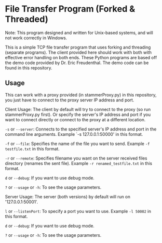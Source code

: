 # File Transfer Program (Forked & Threaded) 
Note: This program designed and written for Unix-based systems, and will not work correctly in Windows.

This is a simple TCP file transfer program that uses forking and threading (separate programs). The client provided here should work with both with effective error handling on both ends. These Python programs are based off the demo code provided by Dr. Eric Freudenthal. The demo code can be found in this repository. 

## Usage

This can work with a proxy provided (in stammerProxy.py) in this repository, you just have to connect to the proxy server IP address and port. 

Client Usage: 
The client by default will try to connect to the proxy (so run stammerProxy.py first). Or specify the server's IP address and port if you want to connect directly or connect to the proxy at a different location. 

`-s` or `--server`: Connects to the specified server's IP address and port in the command line arguments. Example `-s 127.0.0.1:50000' in this format.

`-f` or `--file`: Specifies the name of the file you want to send. Example `-f testfile.txt` in this format. 

`-r` or `--remote`: Specifies filename you want on the server received files directory (renames the sent file). Example `-r renamed_testfile.txt` in this format.

`d` or `--debug`: If you want to use debug mode.

`?` or `--usage` or `-h`: To see the usage parameters.


Server Usage: 
The server (both versions) by default will run on '127.0.0.1:50001'.

`l` or `--listenPort`: To specify a port you want to use. Example `-l 50002` in this format. 

`d` or `--debug`: If you want to use debug mode. 

`?` or `--usage` or `-h`: To see the usage parameters.